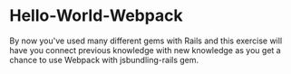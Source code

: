 # Hello-World-Webpack
By now you've used many different gems with Rails and this exercise will have you connect previous knowledge with new knowledge as you get a chance to use Webpack with jsbundling-rails gem.
